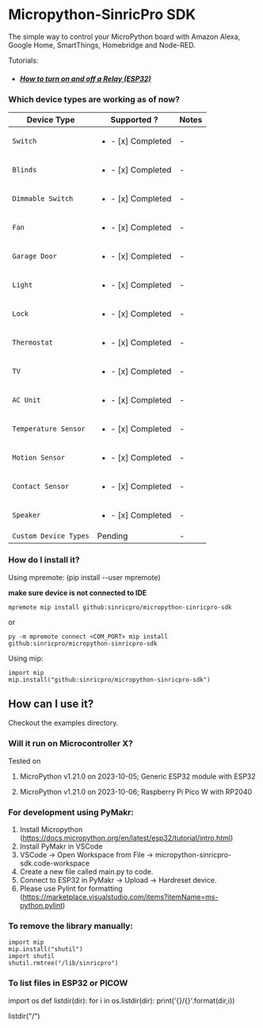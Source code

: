 # Micropython-SinricPro SDK

The simple way to control your MicroPython board with Amazon Alexa, Google Home, SmartThings, Homebridge and Node-RED.

Tutorials: 

- ##### [How to turn on and off a Relay (ESP32)](https://help.sinric.pro/pages/tutorials/switch/micropython/how-to-turn-on-and-off-a-relay-using-micropython.html)

### Which device types are working as of now?

|Device Type |Supported ? | Notes
|---        |---               |--- 
| `Switch`  | <ul><li>- [x] Completed</li></ul>           | -
| `Blinds`  | <ul><li>- [x] Completed</li></ul> | -
| `Dimmable Switch` | <ul><li>- [x] Completed</li></ul>  | -
| `Fan` | <ul><li>- [x] Completed</li></ul> | -
| `Garage Door` | <ul><li>- [x] Completed</li></ul> | -
| `Light` | <ul><li>- [x] Completed</li></ul>  | -
| `Lock` | <ul><li>- [x] Completed</li></ul> | -
| `Thermostat` | <ul><li>- [x] Completed</li></ul>  | -
| `TV` | <ul><li>- [x] Completed</li></ul> | -
| `AC Unit` | <ul><li>- [x] Completed</li></ul> | -
| `Temperature Sensor` | <ul><li>- [x] Completed</li></ul> | -
| `Motion Sensor` | <ul><li>- [x] Completed</li></ul> | - 
| `Contact Sensor` | <ul><li>- [x] Completed</li></ul> | - 
| `Speaker` | <ul><li>- [x] Completed</li></ul> | - 
| `Custom Device Types` | Pending | - 

### How do I install it?

Using mpremote: (pip install --user mpremote)

**make sure device is not connected to IDE**

```
mpremote mip install github:sinricpro/micropython-sinricpro-sdk 
```

or

```
py -m mpremote connect <COM_PORT> mip install github:sinricpro/micropython-sinricpro-sdk
```

Using mip:
```
import mip
mip.install("github:sinricpro/micropython-sinricpro-sdk")
```

## How can I use it?

Checkout the examples directory.


### Will it run on Microcontroller X?

Tested on

1. MicroPython v1.21.0 on 2023-10-05; Generic ESP32 module with ESP32

2. MicroPython v1.21.0 on 2023-10-06; Raspberry Pi Pico W with RP2040

### For development using PyMakr:

1. Install Micropython (https://docs.micropython.org/en/latest/esp32/tutorial/intro.html) 
2. Install PyMakr in VSCode
3. VSCode -> Open Workspace from File -> micropython-sinricpro-sdk.code-workspace
4. Create a new file called main.py to code.
5. Connect to ESP32 in PyMakr -> Upload -> Hardreset device.
6. Please use Pylint for formatting (https://marketplace.visualstudio.com/items?itemName=ms-python.pylint) 

### To remove the library manually:

```
import mip
mip.install("shutil")
import shutil
shutil.rmtree("/lib/sinricpro")
```

### To list files in ESP32 or PICOW

import os
def listdir(dir):
    for i in os.listdir(dir):
        print('{}/{}'.format(dir,i))
    
listdir("/")
